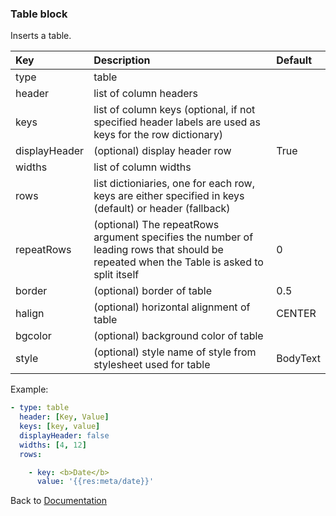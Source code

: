


### <a name="manual"></a> Table block

Inserts a table.

| Key       |      Description      | Default |
|:----------|:--------------------- | :----- |
| type      |  table                |  
| header    |  list of column headers                |
| keys      |  list of column keys (optional, if not specified header labels are used as keys for the row dictionary)                |
| displayHeader    |  (optional) display header row               | True |
| widths    |  list of column widths              |
| rows    |  list dictioniaries, one for each row, keys are either specified in keys (default) or header (fallback)              |
| repeatRows    |  (optional) The repeatRows argument specifies the number of leading rows that should be repeated when the Table is asked to split itself               | 0 |
| border    |  (optional) border of table       | 0.5 |
| halign    |  (optional) horizontal alignment of table     | CENTER |
| bgcolor    |  (optional) background color of table     |  |
| style    |  (optional) style name of style from stylesheet used for table     | BodyText |



Example:
```YAML
- type: table
  header: [Key, Value]
  keys: [key, value]
  displayHeader: false
  widths: [4, 12]
  rows:

    - key: <b>Date</b>
      value: '{{res:meta/date}}'
```

Back to [Documentation](../../../README.md#block_basic)
